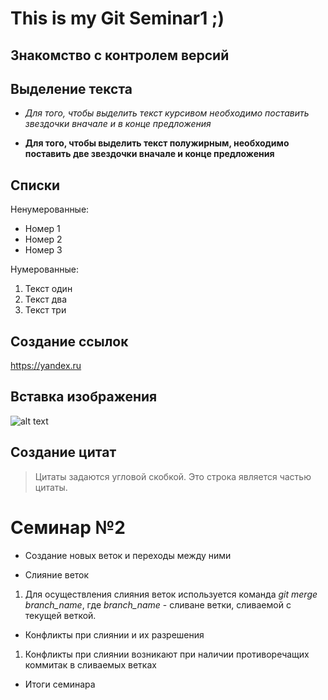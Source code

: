 # This is my Git Seminar1 ;)

## Знакомство с контролем версий

## Выделение текста

* *Для того, чтобы выделить текст курсивом необходимо поставить звездочки вначале и в конце предложения*

* **Для того, чтобы выделить текст полужирным, необходимо поставить две звездочки вначале и конце предложения**

## Списки

Ненумерованные:
* Номер 1
* Номер 2
* Номер 3

Нумерованные:
1. Текст один
2. Текст два
3. Текст три

## Создание ссылок
https://yandex.ru

## Вставка изображения
![alt text](https://vsegda-pomnim.com/uploads/posts/2022-02/1645923078_1-vsegda-pomnim-com-p-krasivie-oblaka-foto-1.jpg "Logo Title Text 1")

## Создание цитат
> Цитаты задаются угловой скобкой.
> Это строка является частью цитаты.

# Семинар №2

* Создание новых веток и переходы между ними

* Слияние веток

1. Для осуществления слияния веток используется команда *git merge branch_name*, где *branch_name* - сливане ветки, сливаемой с текущей веткой.

* Конфликты при слиянии и их разрешения

1. Конфликты при слиянии возникают при наличии противоречащих коммитак в сливаемых ветках

* Итоги семинара
